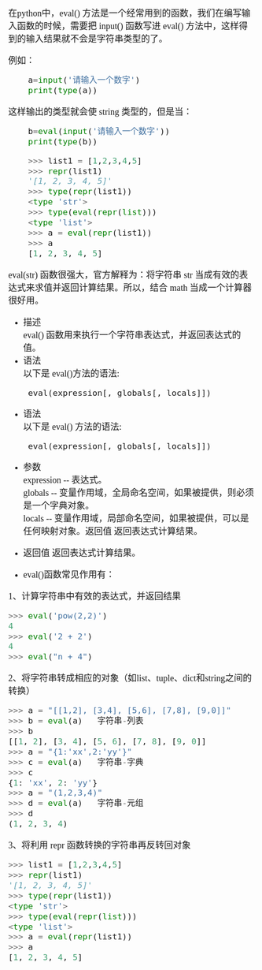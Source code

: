<font size=4 face='楷体'>

在python中，eval() 方法是一个经常用到的函数，我们在编写输入函数的时候，需要把 input() 函数写进 eval() 方法中，这样得到的输入结果就不会是字符串类型的了。

例如： 

```python
    a=input('请输入一个数字')
    print(type(a))
```
    
这样输出的类型就会使 string 类型的，但是当：  

```python
    b=eval(input('请输入一个数字'))
    print(type(b))
```
    
```python
    >>> list1 = [1,2,3,4,5]
    >>> repr(list1)
    '[1, 2, 3, 4, 5]'
    >>> type(repr(list1))
    <type 'str'>
    >>> type(eval(repr(list)))
    <type 'list'>
    >>> a = eval(repr(list1))
    >>> a
    [1, 2, 3, 4, 5]
```

eval(str) 函数很强大，官方解释为：将字符串 str 当成有效的表达式来求值并返回计算结果。所以，结合 math 当成一个计算器很好用。

- 描述  
    eval() 函数用来执行一个字符串表达式，并返回表达式的值。
- 语法  
    以下是 eval()方法的语法:
```
    eval(expression[, globals[, locals]])
```
- 语法  
    以下是 eval() 方法的语法:  
```
    eval(expression[, globals[, locals]])
```
- 参数  
    expression -- 表达式。  
    globals -- 变量作用域，全局命名空间，如果被提供，则必须是一个字典对象。  
    locals -- 变量作用域，局部命名空间，如果被提供，可以是任何映射对象。返回值
    返回表达式计算结果。
- 返回值
    返回表达式计算结果。  

- eval()函数常见作用有： 
  
1、计算字符串中有效的表达式，并返回结果
```python
>>> eval('pow(2,2)')
4
>>> eval('2 + 2')
4
>>> eval("n + 4")
```

2、将字符串转成相应的对象（如list、tuple、dict和string之间的转换）
```python
>>> a = "[[1,2], [3,4], [5,6], [7,8], [9,0]]"
>>> b = eval(a)   字符串-列表
>>> b
[[1, 2], [3, 4], [5, 6], [7, 8], [9, 0]]
>>> a = "{1:'xx',2:'yy'}"            
>>> c = eval(a)   字符串-字典
>>> c
{1: 'xx', 2: 'yy'}
>>> a = "(1,2,3,4)"
>>> d = eval(a)   字符串-元组
>>> d
(1, 2, 3, 4)
```
3、将利用 repr 函数转换的字符串再反转回对象
```python
>>> list1 = [1,2,3,4,5]
>>> repr(list1)
'[1, 2, 3, 4, 5]'
>>> type(repr(list1))
<type 'str'>
>>> type(eval(repr(list)))
<type 'list'>
>>> a = eval(repr(list1))
>>> a
[1, 2, 3, 4, 5]
```